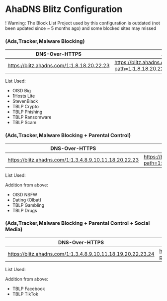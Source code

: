 # AhaDNS Blitz Configuration
! Warning: The Block List Project used by this configuration is outdated (not been updated since ~ 5 months ago) and some blocked sites may missed

### (Ads,Tracker,Malware Blocking)

| DNS-Over-HTTPS | Apple |
| --- | --- |
| https://blitz.ahadns.com/1:1.8.18.20.22.23 | https://blitz.ahadns.com/config/mobileconfig?path=1:1.8.18.20.22.23 |

List Used:
- OISD Big
- 1Hosts Lite
- StevenBlack
- TBLP Crypto
- TBLP Phishing
- TBLP Ransomware
- TBLP Scam

### (Ads,Tracker,Malware Blocking + Parental Control)

| DNS-Over-HTTPS | Apple |
| --- | --- |
| https://blitz.ahadns.com/1:1.3.4.8.9.10.11.18.20.22.23 | https://blitz.ahadns.com/config/mobileconfig?path=1:1.3.4.8.9.10.11.18.20.22.23 |

List Used:

Addition from above:
- OISD NSFW
- Dating (Olbat)
- TBLP Gambling
- TBLP Drugs

### (Ads,Tracker,Malware Blocking + Parental Control + Social Media)

| DNS-Over-HTTPS | Apple |
| --- | --- |
| https://blitz.ahadns.com/1:1.3.4.8.9.10.11.18.19.20.22.23.24 | https://blitz.ahadns.com/config/mobileconfig?path=1:1.3.4.8.9.10.11.18.19.20.22.23.24 |

List Used:

Addition from above:
- TBLP Facebook 
- TBLP TikTok